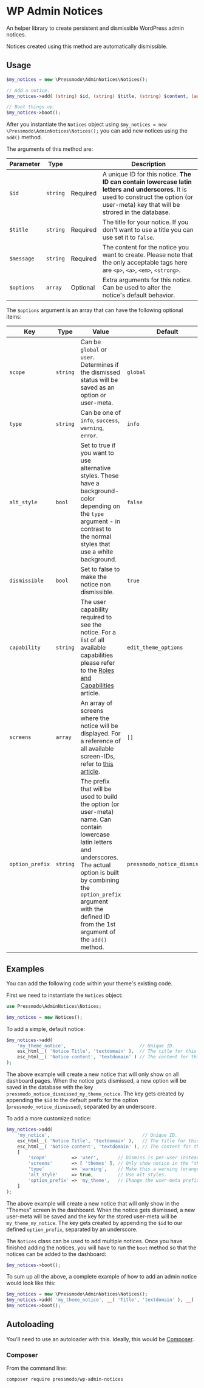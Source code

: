 # WP Admin Notices

An helper library to create persistent and dismissible WordPress admin notices.

Notices created using this method are automatically dismissible.

## Usage

```php
$my_notices = new \Pressmodo\AdminNotices\Notices();

// Add a notice.
$my_notices->add( (string) $id, (string) $title, (string) $content, (array) $options );

// Boot things up.
$my_notices->boot();
```

After you instantiate the `Notices` object using `$my_notices = new \Pressmodo\AdminNotices\Notices();` you can add new notices using the `add()` method.

The arguments of this method are:

| Parameter | Type | | Description
|---|---|---|---|
| `$id`| `string` | Required | A unique ID for this notice. **The ID can contain lowercase latin letters and underscores**. It is used to construct the option (or user-meta) key that will be strored in the database. |
| `$title` | `string` | Required | The title for your notice. If you don't want to use a title you can use set it to `false`. |
| `$message` | `string` | Required | The content for the notice you want to create. Please note that the only acceptable tags here are `<p>`, `<a>`, `<em>`, `<strong>`.|
| `$options` | `array` | Optional | Extra arguments for this notice. Can be used to alter the notice's default behavior. |

The `$options` argument is an array that can have the following optional items:

| Key | Type | Value | Default
|---|---|---|---|
| `scope` | `string` | Can be `global` or `user`. Determines if the dismissed status will be saved as an option or user-meta. | `global` |
| `type` | `string` |  Can be one of `info`, `success`, `warning`, `error`. | `info`
| `alt_style` | `bool` | Set to true if you want to use alternative styles. These have a background-color depending on the `type` argument - in contrast to the normal styles that use a white background. | `false` |
| `dismissible` | `bool` | Set to false to make the notice non dismissible. | `true` |
| `capability` | `string` | The user capability required to see the notice. For a list of all available capabilities please refer to the [Roles and Capabilities](https://wordpress.org/support/article/roles-and-capabilities/) article. | `edit_theme_options`
| `screens` | `array` | An array of screens where the notice will be displayed. For a reference of all available screen-IDs, refer to [this article](https://codex.wordpress.org/Plugin_API/Admin_Screen_Reference). | `[]` |
| `option_prefix` | `string` | The prefix that will be used to build the option (or user-meta) name. Can contain lowercase latin letters and underscores. The actual option is built by combining the `option_prefix` argument with the defined ID from the 1st argument of the `add()` method. | `pressmodo_notice_dismissed` |

## Examples
You can add the following code within your theme's existing code.

First we need to instantiate the `Notices` object:
```php
use Pressmodo\AdminNotices\Notices;

$my_notices = new Notices();
```
To add a simple, default notice:
```php
$my_notices->add(
    'my_theme_notice',                           // Unique ID.
    esc_html__( 'Notice Title', 'textdomain' ),  // The title for this notice.
    esc_html__( 'Notice content', 'textdomain' ) // The content for this notice.
);
```
The above example will create a new notice that will only show on all dashboard pages. When the notice gets dismissed, a new option will be saved in the database with the key `pressmodo_notice_dismissed_my_theme_notice`. The key gets created by appending the `$id` to the default prefix for the option (`pressmodo_notice_dismissed`), separated by an underscore.

To add a more customized notice:

```php
$my_notices->add(
    'my_notice',                                  // Unique ID.
    esc_html__( 'Notice Title', 'textdomain' ),   // The title for this notice.
    esc_html__( 'Notice content', 'textdomain' ), // The content for this notice.
    [
        'scope'         => 'user',       // Dismiss is per-user instead of global.
        'screens'       => [ 'themes' ], // Only show notice in the "themes" screen.
        'type'          => 'warning',    // Make this a warning (orange color).
        'alt_style'     => true,         // Use alt styles.
        'option_prefix' => 'my_theme',   // Change the user-meta prefix.
    ]
);
```

The above example will create a new notice that will only show in the "Themes" screen in the dashboard. When the notice gets dismissed, a new user-meta will be saved and the key for the stored user-meta will be `my_theme_my_notice`. The key gets created by appending the `$id` to our defined `option_prefix`, separated by an underscore.

The `Notices` class can be used to add multiple notices.
Once you have finished adding the notices, you will have to run the `boot` method so that the notices can be added to the dashboard:
```php
$my_notices->boot();
```

To sum up all the above, a complete example of how to add an admin notice would look like this:

```php
$my_notices = new \Pressmodo\AdminNotices\Notices();
$my_notices->add( 'my_theme_notice', __( 'Title', 'textdomain' ), __( 'Content', 'textdomain' ) );
$my_notices->boot();
```

## Autoloading

You'll need to use an autoloader with this. Ideally, this would be [Composer](https://getcomposer.org).

### Composer

From the command line:

```sh
composer require pressmodo/wp-admin-notices
```
